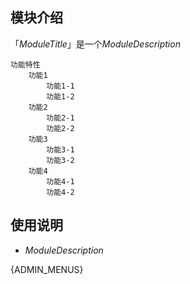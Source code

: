 ## 模块介绍

「$ModuleTitle$」是一个$ModuleDescription$


```mind
功能特性
    功能1
        功能1-1
        功能1-2
    功能2
        功能2-1
        功能2-2
    功能3
        功能3-1
        功能3-2
    功能4
        功能4-1
        功能4-2
```


## 使用说明

- $ModuleDescription$

{ADMIN_MENUS}

